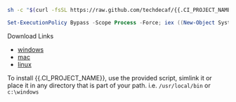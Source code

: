 ```bash
sh -c "$(curl -fsSL https://raw.github.com/techdecaf/{{.CI_PROJECT_NAME}}/master/install.sh)"
```

```powershell
Set-ExecutionPolicy Bypass -Scope Process -Force; iex ((New-Object System.Net.WebClient).DownloadString('https://raw.github.com/techdecaf/{{.CI_PROJECT_NAME}}/master/install.ps1'))
```

Download Links

- [windows]({{.DOWNLOAD_URI}}/windows/{{.CI_PROJECT_NAME}}.exe)
- [mac]({{.DOWNLOAD_URI}}/darwin/{{.CI_PROJECT_NAME}})
- [linux]({{.DOWNLOAD_URI}}/linux/{{.CI_PROJECT_NAME}})

To install {{.CI_PROJECT_NAME}}, use the provided script, simlink it or place it in any directory that is part of your path.
i.e. `/usr/local/bin` or `c:\windows`
